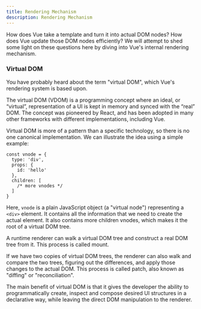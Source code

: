```yaml
---
title: Rendering Mechanism
description: Rendering Mechanism
---
```


How does Vue take a template and turn it into actual DOM nodes? How does Vue update those DOM nodes efficiently? We will attempt to shed some light on these questions here by diving into Vue's internal rendering mechanism.

### Virtual DOM​
You have probably heard about the term "virtual DOM", which Vue's rendering system is based upon.

The virtual DOM (VDOM) is a programming concept where an ideal, or “virtual”, representation of a UI is kept in memory and synced with the “real” DOM. The concept was pioneered by React, and has been adopted in many other frameworks with different implementations, including Vue.

Virtual DOM is more of a pattern than a specific technology, so there is no one canonical implementation. We can illustrate the idea using a simple example:

```
const vnode = {
  type: 'div',
  props: {
    id: 'hello'
  },
  children: [
    /* more vnodes */
  ]
}
```

Here, `vnode` is a plain JavaScript object (a "virtual node") representing a `<div>` element. It contains all the information that we need to create the actual element. It also contains more children vnodes, which makes it the root of a virtual DOM tree.

A runtime renderer can walk a virtual DOM tree and construct a real DOM tree from it. This process is called mount.

If we have two copies of virtual DOM trees, the renderer can also walk and compare the two trees, figuring out the differences, and apply those changes to the actual DOM. This process is called patch, also known as "diffing" or "reconciliation".

The main benefit of virtual DOM is that it gives the developer the ability to programmatically create, inspect and compose desired UI structures in a declarative way, while leaving the direct DOM manipulation to the renderer.
